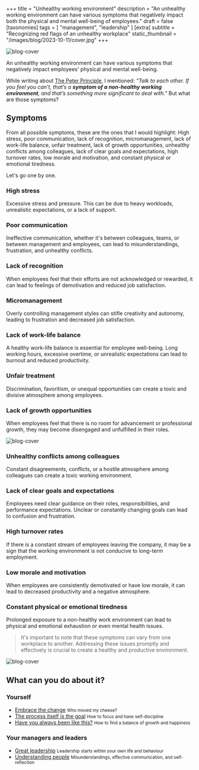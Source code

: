 +++
title = "Unhealthy working environment"
description = "An unhealthy working environment can have various symptoms that negatively impact both the physical and mental well-being of employees."
draft = false
[taxonomies]
tags = [ "management", "leadership" ]
[extra]
subtitle = "Recognizing red flags of an unhealthy workplace"
static_thumbnail = "/images/blog/2023-10-11/cover.jpg"
+++

![blog-cover](/images/blog/2023-10-11/cover.jpg)

An unhealthy working environment can have various symptoms that negatively impact employees' physical and mental well-being.

<!-- more -->

While writing about [The Peter Principle](/blog/the-peter-principle), I mentioned: _"Talk to each other. If you feel you can’t, that’s a **symptom of a non-healthy working environment**, and that’s something more significant to deal with."_ But what are those symptoms?

## Symptoms

From all possible symptoms, these are the ones that I would highlight: High stress, poor communication, lack of recognition, micromanagement, lack of work-life balance, unfair treatment, lack of growth opportunities, unhealthy conflicts among colleagues, lack of clear goals and expectations, high turnover rates, low morale and motivation, and constant physical or emotional tiredness.

Let's go one by one.

### High stress

Excessive stress and pressure. This can be due to heavy workloads, unrealistic expectations, or a lack of support.

### Poor communication

Ineffective communication, whether it's between colleagues, teams, or between management and employees, can lead to misunderstandings, frustration, and unhealthy conflicts.

### Lack of recognition

When employees feel that their efforts are not acknowledged or rewarded, it can lead to feelings of demotivation and reduced job satisfaction.

### Micromanagement

Overly controlling management styles can stifle creativity and autonomy, leading to frustration and decreased job satisfaction.

### Lack of work-life balance

A healthy work-life balance is essential for employee well-being. Long working hours, excessive overtime, or unrealistic expectations can lead to burnout and reduced productivity.

### Unfair treatment

Discrimination, favoritism, or unequal opportunities can create a toxic and divisive atmosphere among employees.

### Lack of growth opportunities

When employees feel that there is no room for advancement or professional growth, they may become disengaged and unfulfilled in their roles.

![blog-cover](/images/blog/2023-10-11/middle.jpg)

### Unhealthy conflicts among colleagues

Constant disagreements, conflicts, or a hostile atmosphere among colleagues can create a toxic working environment.

### Lack of clear goals and expectations

Employees need clear guidance on their roles, responsibilities, and performance expectations. Unclear or constantly changing goals can lead to confusion and frustration.

### High turnover rates

If there is a constant stream of employees leaving the company, it may be a sign that the working environment is not conducive to long-term employment.

### Low morale and motivation

When employees are consistently demotivated or have low morale, it can lead to decreased productivity and a negative atmosphere.

### Constant physical or emotional tiredness

Prolonged exposure to a non-healthy work environment can lead to physical and emotional exhaustion or even mental health issues.

> It's important to note that these symptoms can vary from one workplace to another. Addressing these issues promptly and effectively is crucial to create a healthy and productive environment.


![blog-cover](/images/blog/2023-10-11/footer.jpg)


## What can you do about it?

### Yourself

- [Embrace the change](/blog/embrace-the-change/) <small>Who moved my cheese?</small>
- [The process itself is the goal](/blog/the-process-itself-is-the-goal/) <small>How to focus and have self-discipline</small>
- [Have you always been like this?](/blog/have-you-always-been-like-this/) <small>How to find a balance of growth and happiness</small>

### Your managers and leaders

- [Great leadership](/blog/great-leadership) <small>Leadership starts within your own life and behaviour</small>
- [Understanding people](/blog/understanding-people) <small>Misunderstandings, effective communication, and self-reflection</small>
